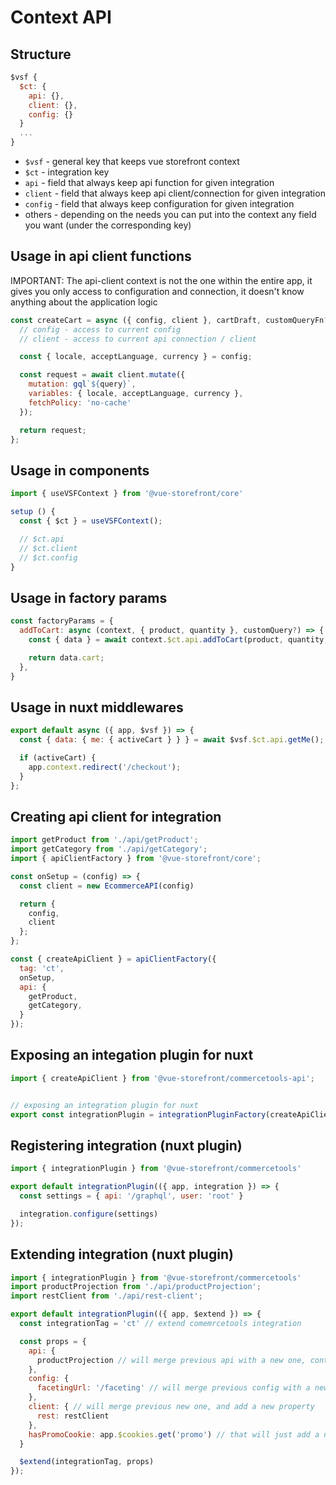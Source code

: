 # Context API

## Structure

```js
$vsf {
  $ct: {
    api: {},
    client: {},
    config: {}
  }
  ...
}
```
- `$vsf` - general key that keeps vue storefront context
- `$ct` - integration key
- `api` - field that always keep api function for given integration
- `client` - field that always keep api client/connection for given integration
- `config` - field that always keep configuration for given integration
- others - depending on the needs you can put into the context any field you want (under the corresponding key)

## Usage in api client functions
IMPORTANT: The api-client context is not the one within the entire app, it gives you only access to configuration and connection, it doesn't know anything about the application logic

```js
const createCart = async ({ config, client }, cartDraft, customQueryFn?) => {
  // config - access to current config
  // client - access to current api connection / client

  const { locale, acceptLanguage, currency } = config;

  const request = await client.mutate({
    mutation: gql`${query}`,
    variables: { locale, acceptLanguage, currency },
    fetchPolicy: 'no-cache'
  });

  return request;
};
```

## Usage in components

```js
import { useVSFContext } from '@vue-storefront/core'

setup () {
  const { $ct } = useVSFContext();

  // $ct.api
  // $ct.client
  // $ct.config
}
```

## Usage in factory params

```js
const factoryParams = {
  addToCart: async (context, { product, quantity }, customQuery?) => {
    const { data } = await context.$ct.api.addToCart(product, quantity, customQuery);

    return data.cart;
  },
}
```

## Usage in nuxt middlewares

```js
export default async ({ app, $vsf }) => {
  const { data: { me: { activeCart } } } = await $vsf.$ct.api.getMe();

  if (activeCart) {
    app.context.redirect('/checkout');
  }
};
```

## Creating api client for integration

```js
import getProduct from './api/getProduct';
import getCategory from './api/getCategory';
import { apiClientFactory } from '@vue-storefront/core';

const onSetup = (config) => {
  const client = new EcommerceAPI(config)

  return {
    config,
    client
  };
};

const { createApiClient } = apiClientFactory({
  tag: 'ct',
  onSetup,
  api: {
    getProduct,
    getCategory,
  }
});
```

## Exposing an integation plugin for nuxt

```js
import { createApiClient } from '@vue-storefront/commercetools-api';


// exposing an integration plugin for nuxt
export const integrationPlugin = integrationPluginFactory(createApiClient);
```


## Registering integration (nuxt plugin)

```js
import { integrationPlugin } from '@vue-storefront/commercetools'

export default integrationPlugin(({ app, integration }) => {
  const settings = { api: '/graphql', user: 'root' }

  integration.configure(settings)
});
```

## Extending integration (nuxt plugin)

```js
import { integrationPlugin } from '@vue-storefront/commercetools'
import productProjection from './api/productProjection';
import restClient from './api/rest-client';

export default integrationPlugin(({ app, $extend }) => {
  const integrationTag = 'ct' // extend comemrcetools integration

  const props = {
    api: {
      productProjection // will merge previous api with a new one, context will be applied to the given function
    },
    config: {
      facetingUrl: '/faceting' // will merge previous config with a new one
    },
    client: { // will merge previous new one, and add a new property
      rest: restClient
    },
    hasPromoCookie: app.$cookies.get('promo') // that will just add a new field under the $ct key
  }

  $extend(integrationTag, props)
});
```
